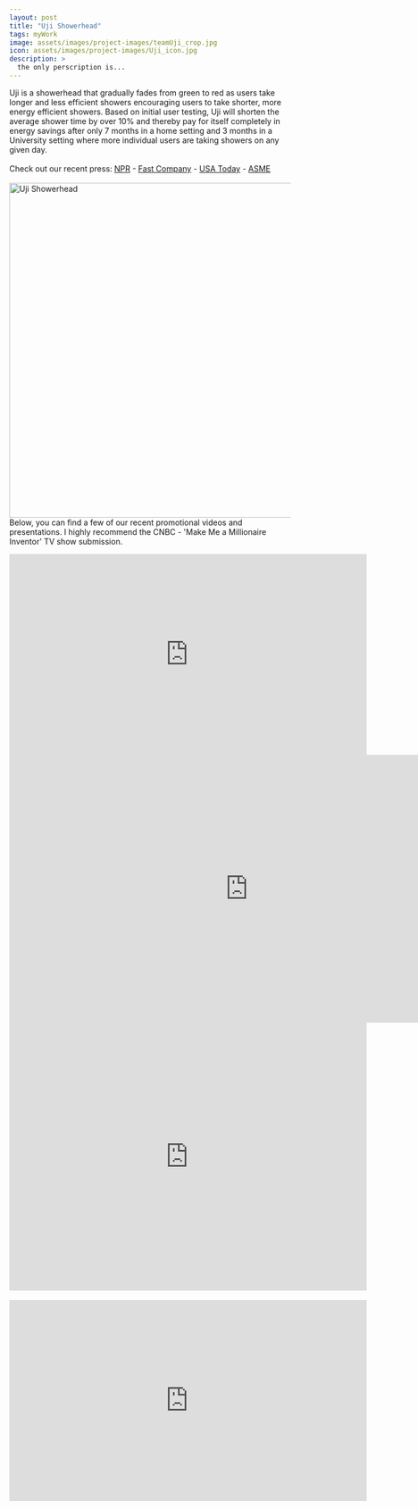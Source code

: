 ```yaml
---
layout: post
title: "Uji Showerhead"
tags: myWork
image: assets/images/project-images/teamUji_crop.jpg
icon: assets/images/project-images/Uji_icon.jpg
description: >
  the only perscription is...
---
```

Uji is a showerhead that gradually fades from green to red as users take longer and less efficient showers encouraging users to take shorter, more energy efficient showers. Based on initial user testing, Uji will shorten the average shower time by over 10% and thereby pay for itself completely in energy savings after only 7 months in a home setting and 3 months in a University setting where more individual users are taking showers on any given day.
<br><br>
Check out our recent press:
<a href="http://www.npr.org/sections/alltechconsidered/2013/08/21/213819595/weekly-innovation-hey-youre-taking-too-long-in-the-shower">NPR</a> -
<a href="http://www.fastcompany.com/3016253/most-creative-people/todays-most-creative-people-the-students-behind-a-smart-water-saving-sh">Fast Company</a> - 
<a href="http://www.usatoday.com/story/money/2013/05/25/college-student-inventions/2104875/">USA Today</a> -
<a href="https://www.asme.org/about-asme/news/asme-news/innovative-devices-compete-ishow-next-month">ASME</a>
<br><br> 
<a data-flickr-embed="true"  href="https://www.flickr.com/photos/141235365@N08/albums/72157666297376735" title="Uji Showerhead"><img src="https://farm2.staticflickr.com/1644/25360463014_98bdb3a3a8_c.jpg" width="800" height="600" alt="Uji Showerhead"></a><script async src="//embedr.flickr.com/assets/client-code.js" charset="utf-8"></script>
<br>
Below, you can find a few of our recent promotional videos and presentations. I highly recommend the CNBC - 'Make Me a Millionaire Inventor' TV show submission.
<br>
<iframe width="640" height="360" src="https://www.youtube.com/embed/VquTa8kE6UY?rel=0" frameborder="0" allowfullscreen></iframe>
<br>
<iframe width="853" height="480" src="https://www.youtube.com/embed/WoBuXKuOwt0?rel=0" frameborder="0" allowfullscreen></iframe>
<br>
<iframe width="640" height="480" src="https://www.youtube.com/embed/-t04bBQK8Is?rel=0" frameborder="0" allowfullscreen></iframe>
<br>
<br>
<iframe width="640" height="360" src="https://www.youtube.com/embed/iahrkTyuIZw?rel=0" frameborder="0" allowfullscreen></iframe>

